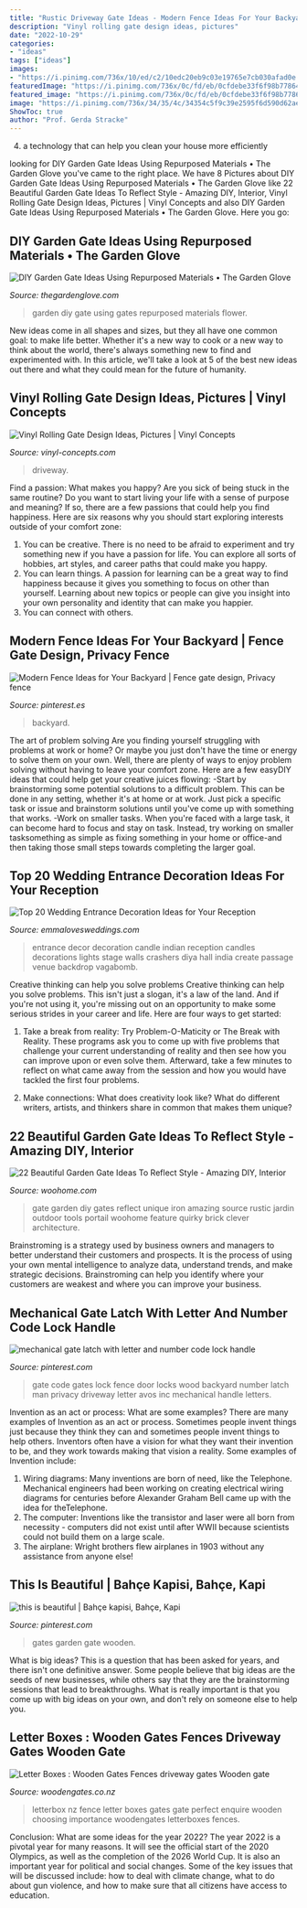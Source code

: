 ```yaml
---
title: "Rustic Driveway Gate Ideas - Modern Fence Ideas For Your Backyard"
description: "Vinyl rolling gate design ideas, pictures"
date: "2022-10-29"
categories:
- "ideas"
tags: ["ideas"]
images:
- "https://i.pinimg.com/736x/10/ed/c2/10edc20eb9c03e19765e7cb030afad0e.jpg"
featuredImage: "https://i.pinimg.com/736x/0c/fd/eb/0cfdebe33f6f98b77864828b3f736f0e--wooden-garden-gate-wooden-gates.jpg"
featured_image: "https://i.pinimg.com/736x/0c/fd/eb/0cfdebe33f6f98b77864828b3f736f0e--wooden-garden-gate-wooden-gates.jpg"
image: "https://i.pinimg.com/736x/34/35/4c/34354c5f9c39e2595f6d590d62ae683c--number-code-side-gardens.jpg"
ShowToc: true
author: "Prof. Gerda Stracke"
---
```



4. a technology that can help you clean your house more efficiently

	

		
looking for DIY Garden Gate Ideas Using Repurposed Materials • The Garden Glove you've came to the right place. We have 8 Pictures about DIY Garden Gate Ideas Using Repurposed Materials • The Garden Glove like 22 Beautiful Garden Gate Ideas To Reflect Style - Amazing DIY, Interior, Vinyl Rolling Gate Design Ideas, Pictures | Vinyl Concepts and also DIY Garden Gate Ideas Using Repurposed Materials • The Garden Glove. Here you go:
		
    
## DIY Garden Gate Ideas Using Repurposed Materials • The Garden Glove

<img loading=lazy src="https://www.thegardenglove.com/wp-content/uploads/2013/11/headboard-gate1.jpg" onerror="this.onerror=null;this.src='https://tse4.mm.bing.net/th?id=OIP.yQ3Q-ry4bpa3Aq7fOVyV2AHaJ3&amp;pid=15.1';" alt="DIY Garden Gate Ideas Using Repurposed Materials • The Garden Glove">

_Source: thegardenglove.com_

>garden diy gate using gates repurposed materials flower. 

	

New ideas come in all shapes and sizes, but they all have one common goal: to make life better. Whether it's a new way to cook or a new way to think about the world, there's always something new to find and experimented with. In this article, we'll take a look at 5 of the best new ideas out there and what they could mean for the future of humanity.

    
## Vinyl Rolling Gate Design Ideas, Pictures | Vinyl Concepts

<img loading=lazy src="https://vinyl-concepts.com/wp-content/uploads/2016/06/vinyl-rolling-gate-09.jpg" onerror="this.onerror=null;this.src='https://tse2.mm.bing.net/th?id=OIP.TJ8bFhL3s2JdiF_VrALxyAHaFj&amp;pid=15.1';" alt="Vinyl Rolling Gate Design Ideas, Pictures | Vinyl Concepts">

_Source: vinyl-concepts.com_

>driveway. 

	

Find a passion: What makes you happy?
Are you sick of being stuck in the same routine? Do you want to start living your life with a sense of purpose and meaning? If so, there are a few passions that could help you find happiness. Here are six reasons why you should start exploring interests outside of your comfort zone: 
1. You can be creative. There is no need to be afraid to experiment and try something new if you have a passion for life. You can explore all sorts of hobbies, art styles, and career paths that could make you happy. 
2. You can learn things. A passion for learning can be a great way to find happiness because it gives you something to focus on other than yourself. Learning about new topics or people can give you insight into your own personality and identity that can make you happier. 
3. You can connect with others.

    
## Modern Fence Ideas For Your Backyard | Fence Gate Design, Privacy Fence

<img loading=lazy src="https://i.pinimg.com/736x/10/ed/c2/10edc20eb9c03e19765e7cb030afad0e.jpg" onerror="this.onerror=null;this.src='https://tse1.mm.bing.net/th?id=OIP.pohbScz6-rH8qYQZDlufMwHaLH&amp;pid=15.1';" alt="Modern Fence Ideas for Your Backyard | Fence gate design, Privacy fence">

_Source: pinterest.es_

>backyard. 

	

The art of problem solving
Are you finding yourself struggling with problems at work or home? Or maybe you just don't have the time or energy to solve them on your own. Well, there are plenty of ways to enjoy problem solving without having to leave your comfort zone. Here are a few easyDIY ideas that could help get your creative juices flowing: 
-Start by brainstorming some potential solutions to a difficult problem. This can be done in any setting, whether it's at home or at work. Just pick a specific task or issue and brainstorm solutions until you've come up with something that works. 
-Work on smaller tasks. When you're faced with a large task, it can become hard to focus and stay on task. Instead, try working on smaller tasksomething as simple as fixing something in your home or office-and then taking those small steps towards completing the larger goal.

    
## Top 20 Wedding Entrance Decoration Ideas For Your Reception

<img loading=lazy src="http://emmalovesweddings.com/wp-content/uploads/2018/06/wedding-entrance-decoration-ideas-with-candle-lights.jpg" onerror="this.onerror=null;this.src='https://tse1.mm.bing.net/th?id=OIP.d4HV150MJjCRsa_3tUFoFgHaJ3&amp;pid=15.1';" alt="Top 20 Wedding Entrance Decoration Ideas for Your Reception">

_Source: emmalovesweddings.com_

>entrance decor decoration candle indian reception candles decorations lights stage walls crashers diya hall india create passage venue backdrop vagabomb. 

	

Creative thinking can help you solve problems
Creative thinking can help you solve problems. This isn't just a slogan, it's a law of the land. And if you're not using it, you're missing out on an opportunity to make some serious strides in your career and life. Here are four ways to get started: 
1. Take a break from reality: Try Problem-O-Maticity or The Break with Reality. These programs ask you to come up with five problems that challenge your current understanding of reality and then see how you can improve upon or even solve them. Afterward, take a few minutes to reflect on what came away from the session and how you would have tackled the first four problems. 

2. Make connections: What does creativity look like? What do different writers, artists, and thinkers share in common that makes them unique?

    
## 22 Beautiful Garden Gate Ideas To Reflect Style - Amazing DIY, Interior

<img loading=lazy src="http://www.woohome.com/wp-content/uploads/2014/03/garden-gate-3.jpg" onerror="this.onerror=null;this.src='https://tse2.mm.bing.net/th?id=OIP.NefSL-YnZ59MIBU_2jd_PAHaJ4&amp;pid=15.1';" alt="22 Beautiful Garden Gate Ideas To Reflect Style - Amazing DIY, Interior">

_Source: woohome.com_

>gate garden diy gates reflect unique iron amazing source rustic jardin outdoor tools portail woohome feature quirky brick clever architecture. 

	

Brainstroming is a strategy used by business owners and managers to better understand their customers and prospects. It is the process of using your own mental intelligence to analyze data, understand trends, and make strategic decisions. Brainstroming can help you identify where your customers are weakest and where you can improve your business.

    
## Mechanical Gate Latch With Letter And Number Code Lock Handle

<img loading=lazy src="https://i.pinimg.com/736x/34/35/4c/34354c5f9c39e2595f6d590d62ae683c--number-code-side-gardens.jpg" onerror="this.onerror=null;this.src='https://tse4.mm.bing.net/th?id=OIP.zKZ0seYJgTHIFTGuZkXPHwHaJ4&amp;pid=15.1';" alt="mechanical gate latch with letter and number code lock handle">

_Source: pinterest.com_

>gate code gates lock fence door locks wood backyard number latch man privacy driveway letter avos inc mechanical handle letters. 

	

Invention as an act or process: What are some examples?
There are many examples of Invention as an act or process. Sometimes people invent things just because they think they can and sometimes people invent things to help others. Inventors often have a vision for what they want their invention to be, and they work towards making that vision a reality. Some examples of Invention include: 
1) Wiring diagrams: Many inventions are born of need, like the Telephone. Mechanical engineers had been working on creating electrical wiring diagrams for centuries before Alexander Graham Bell came up with the idea for theTelephone.
2) The computer: Inventions like the transistor and laser were all born from necessity - computers did not exist until after WWII because scientists could not build them on a large scale.
3) The airplane: Wright brothers flew airplanes in 1903 without any assistance from anyone else!

    
## This Is Beautiful | Bahçe Kapisi, Bahçe, Kapi

<img loading=lazy src="https://i.pinimg.com/736x/0c/fd/eb/0cfdebe33f6f98b77864828b3f736f0e--wooden-garden-gate-wooden-gates.jpg" onerror="this.onerror=null;this.src='https://tse2.mm.bing.net/th?id=OIP.hHGM4ngLm7ZhkNGFrQhOaAHaJ3&amp;pid=15.1';" alt="this is beautiful | Bahçe kapisi, Bahçe, Kapi">

_Source: pinterest.com_

>gates garden gate wooden. 

	

What is big ideas?
This is a question that has been asked for years, and there isn't one definitive answer. Some people believe that big ideas are the seeds of new businesses, while others say that they are the brainstorming sessions that lead to breakthroughs. What is really important is that you come up with big ideas on your own, and don't rely on someone else to help you.

    
## Letter Boxes : Wooden Gates Fences Driveway Gates Wooden Gate

<img loading=lazy src="http://www.woodengates.co.nz/i/Images/Purpose/Gallery/Letterbox_7.jpg" onerror="this.onerror=null;this.src='https://tse2.mm.bing.net/th?id=OIP.h744OOhUqPx72bClxHqnJQHaFj&amp;pid=15.1';" alt="Letter Boxes : Wooden Gates Fences driveway gates Wooden gate">

_Source: woodengates.co.nz_

>letterbox nz fence letter boxes gates gate perfect enquire wooden choosing importance woodengates letterboxes fences. 

	

Conclusion: What are some ideas for the year 2022?
The year 2022 is a pivotal year for many reasons. It will see the official start of the 2020 Olympics, as well as the completion of the 2026 World Cup. It is also an important year for political and social changes. Some of the key issues that will be discussed include: how to deal with climate change, what to do about gun violence, and how to make sure that all citizens have access to education.

